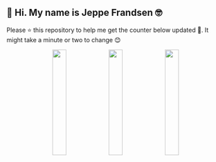 ## 👋 Hi. My name is Jeppe Frandsen 🤓

Please ⭐ this repository to help me get the counter below updated 🤩. It might take a minute or two to change 😊

<p align="center">
    <img src="https://media.giphy.com/media/2UpzC3iPenf44/giphy.gif" width="25%"></img>
    <img src="https://dl.dropboxusercontent.com/s/8hvh2kz492wb4bv/giphy.gif?dl=0" width="25%"></img>
    <img src="https://media.giphy.com/media/d68IdpvmAHohx5NMEV/giphy.gif" width="25%"></img>
</p>
